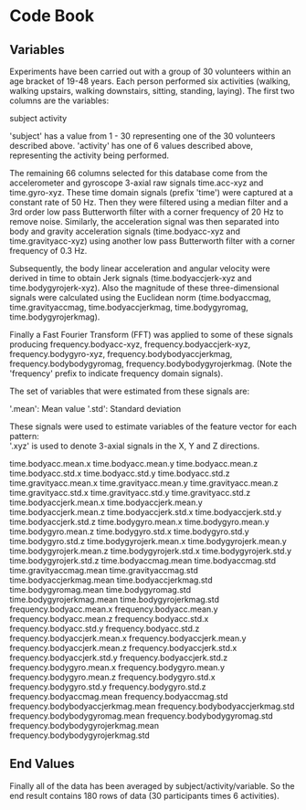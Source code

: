 Code Book
=========

Variables
---------

Experiments have been carried out with a group of 30 volunteers within an age bracket of 19-48 years. Each person performed six activities (walking, walking upstairs, walking downstairs, sitting, standing, laying). The first two columns are the variables:

subject
activity

'subject' has a value from 1 - 30 representing one of the 30 volunteers described above. 'activity' has one of 6 values described above, representing the activity being performed. 

The remaining 66 columns selected for this database come from the accelerometer and gyroscope 3-axial raw signals time.acc-xyz and time.gyro-xyz. These time domain signals (prefix 'time') were captured at a constant rate of 50 Hz. Then they were filtered using a median filter and a 3rd order low pass Butterworth filter with a corner frequency of 20 Hz to remove noise. Similarly, the acceleration signal was then separated into body and gravity acceleration signals (time.bodyacc-xyz and time.gravityacc-xyz) using another low pass Butterworth filter with a corner frequency of 0.3 Hz. 

Subsequently, the body linear acceleration and angular velocity were derived in time to obtain Jerk signals (time.bodyaccjerk-xyz and time.bodygyrojerk-xyz). Also the magnitude of these three-dimensional signals were calculated using the Euclidean norm (time.bodyaccmag, time.gravityaccmag, time.bodyaccjerkmag, time.bodygyromag, time.bodygyrojerkmag). 

Finally a Fast Fourier Transform (FFT) was applied to some of these signals producing frequency.bodyacc-xyz, frequency.bodyaccjerk-xyz, frequency.bodygyro-xyz, frequency.bodybodyaccjerkmag, frequency.bodybodygyromag, frequency.bodybodygyrojerkmag. (Note the 'frequency' prefix to indicate frequency domain signals). 

The set of variables that were estimated from these signals are: 

'.mean': Mean value
'.std': Standard deviation

These signals were used to estimate variables of the feature vector for each pattern:  
'.xyz' is used to denote 3-axial signals in the X, Y and Z directions.

time.bodyacc.mean.x
time.bodyacc.mean.y
time.bodyacc.mean.z
time.bodyacc.std.x
time.bodyacc.std.y
time.bodyacc.std.z
time.gravityacc.mean.x
time.gravityacc.mean.y
time.gravityacc.mean.z
time.gravityacc.std.x
time.gravityacc.std.y
time.gravityacc.std.z
time.bodyaccjerk.mean.x
time.bodyaccjerk.mean.y
time.bodyaccjerk.mean.z
time.bodyaccjerk.std.x
time.bodyaccjerk.std.y
time.bodyaccjerk.std.z
time.bodygyro.mean.x
time.bodygyro.mean.y
time.bodygyro.mean.z
time.bodygyro.std.x
time.bodygyro.std.y
time.bodygyro.std.z
time.bodygyrojerk.mean.x
time.bodygyrojerk.mean.y
time.bodygyrojerk.mean.z
time.bodygyrojerk.std.x
time.bodygyrojerk.std.y
time.bodygyrojerk.std.z
time.bodyaccmag.mean
time.bodyaccmag.std
time.gravityaccmag.mean
time.gravityaccmag.std
time.bodyaccjerkmag.mean
time.bodyaccjerkmag.std
time.bodygyromag.mean
time.bodygyromag.std
time.bodygyrojerkmag.mean
time.bodygyrojerkmag.std
frequency.bodyacc.mean.x
frequency.bodyacc.mean.y
frequency.bodyacc.mean.z
frequency.bodyacc.std.x
frequency.bodyacc.std.y
frequency.bodyacc.std.z
frequency.bodyaccjerk.mean.x
frequency.bodyaccjerk.mean.y
frequency.bodyaccjerk.mean.z
frequency.bodyaccjerk.std.x
frequency.bodyaccjerk.std.y
frequency.bodyaccjerk.std.z
frequency.bodygyro.mean.x
frequency.bodygyro.mean.y
frequency.bodygyro.mean.z
frequency.bodygyro.std.x
frequency.bodygyro.std.y
frequency.bodygyro.std.z
frequency.bodyaccmag.mean
frequency.bodyaccmag.std
frequency.bodybodyaccjerkmag.mean
frequency.bodybodyaccjerkmag.std
frequency.bodybodygyromag.mean
frequency.bodybodygyromag.std
frequency.bodybodygyrojerkmag.mean
frequency.bodybodygyrojerkmag.std

End Values
----------

Finally all of the data has been averaged by subject/activity/variable. So the end result contains 180 rows of data (30 participants times 6 activities).